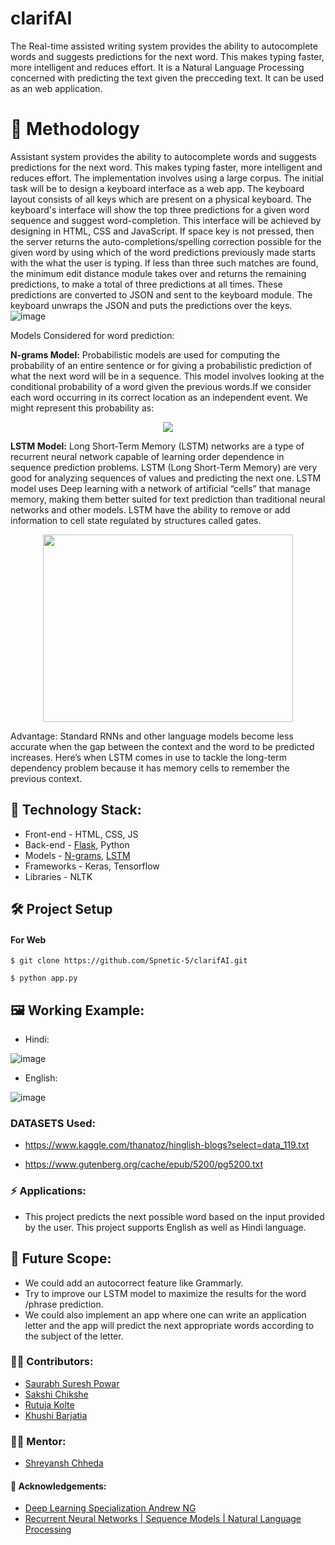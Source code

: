# clarifAI
The Real-time assisted writing system provides the ability to autocomplete words and suggests predictions for the next word. This makes typing faster, more intelligent and reduces effort. It is a Natural Language Processing concerned with predicting the text given the precceding text. It can be used as an web application.

# 📝 Methodology
Assistant system provides the ability to autocomplete words and suggests predictions for the next word. This makes typing faster, more intelligent and reduces effort. The implementation involves using a large corpus.
The initial task will be to design a keyboard interface as a web app. The keyboard layout consists of all keys which are present on a physical keyboard. The keyboard's interface will show the top three predictions for a given word sequence and suggest word-completion.
This interface will be achieved by designing in HTML, CSS and JavaScript. 
If space key is not pressed, then the server returns the auto-completions/spelling correction possible for the given word by using which of the word predictions previously made starts with the what the user is typing. If less than three such matches are found, the minimum edit distance module takes over and returns the remaining predictions, to make a total of three predictions at all times.
These predictions are converted to JSON and sent to the keyboard module.
The keyboard unwraps the JSON and puts the predictions over the keys.
![image](https://user-images.githubusercontent.com/64076774/112019984-fd1dc600-8b55-11eb-93ee-e363edc155da.png)

Models Considered for word prediction:

**N-grams Model:**
Probabilistic models are used for computing the probability of an entire sentence or for giving a probabilistic prediction of what the next word will be in a sequence. 
This model involves looking at the conditional probability of a word given the previous words.If we consider each word occurring in its correct location as an independent event. We might represent this probability as:

<p align="center" >
<img src="https://user-images.githubusercontent.com/64076774/112020610-7f0def00-8b56-11eb-9dc2-9611fdb84b4a.png">
</p>

**LSTM Model:**
Long Short-Term Memory (LSTM) networks are a type of recurrent neural network capable of learning order dependence in sequence prediction problems.
LSTM (Long Short-Term Memory) are very good for analyzing sequences of values and predicting the next one. 
LSTM model uses Deep learning with a network of artificial “cells” that manage memory, making them better suited for text prediction than traditional neural networks and other models.
LSTM have the ability to remove or add information to cell state regulated by structures called gates.<br>

<p align="center" >
<img height="300" width="400" src="https://user-images.githubusercontent.com/66636289/116988049-767c0d00-aced-11eb-98f0-6e68cb23d514.png">
</p>

Advantage: Standard RNNs and other language models become less accurate when the gap between the context and the word to be predicted increases. Here’s when LSTM comes in use to tackle the long-term dependency problem because it has memory cells to remember the previous context.

## 🤖 Technology Stack:
* Front-end - HTML, CSS, JS
* Back-end -  [Flask](https://flask.palletsprojects.com/en/1.1.x/), Python
* Models - [N-grams](https://en.wikipedia.org/wiki/N-gram), [LSTM](https://en.wikipedia.org/wiki/Long_short-term_memory)
* Frameworks - Keras, Tensorflow
* Libraries - NLTK

## 🛠️ Project Setup
#### For Web
```
$ git clone https://github.com/Spnetic-5/clarifAI.git
```
```
$ python app.py 
```


## 🖼 Working Example:
 * Hindi:
 
 ![image](https://user-images.githubusercontent.com/66636289/116987344-90692000-acec-11eb-94d7-962d0a633ed0.png)

 * English:

 ![image](https://user-images.githubusercontent.com/66636289/116987532-cdcdad80-acec-11eb-82d8-525fa229a40a.png)

### DATASETS Used:
 * https://www.kaggle.com/thanatoz/hinglish-blogs?select=data_119.txt

 * https://www.gutenberg.org/cache/epub/5200/pg5200.txt

### ⚡ Applications:
 * This project predicts the next possible word based on the input provided by the user. This project supports English as well as Hindi language.

## 🔮 Future Scope:
* We could add an autocorrect feature like Grammarly.
* Try to improve our LSTM model to maximize the results for the word /phrase prediction.
* We could also implement an app where one can write an application letter and the app will predict the next appropriate words according to the subject of the letter.  

### 👩‍💻 Contributors:
 * [Saurabh Suresh Powar](https://github.com/Spnetic-5)
 * [Sakshi Chikshe](https://github.com/Sakshi-0311)
 * [Rutuja Kolte](https://github.com/Rutuja-Kolte)
 * [Khushi Barjatia](https://github.com/khushibarjatia)

 ### 👨‍🏫 Mentor:
 * [Shreyansh Chheda](https://github.com/shrey-c)
 
#### 🔗 Acknowledgements:
   * [Deep Learning Specialization Andrew NG](https://www.coursera.org/specializations/deep-learning?network=g&utm_source=gg&creativeid=506864295332&matchtype=b&adgroupid=120914521673&gclid=Cj0KCQjw4cOEBhDMARIsAA3XDRjA38BsZVS0VgzvKEwDHtfavwsFIQcoqs5dPq9-wKM518-Va9-L9XMaAnZwEALw_wcB&keyword=&utm_content=94-BrandedSearch-IN&hide_mobile_promo=&utm_campaign=94-BrandedSearch-IN&campaignid=1776545273&devicemodel=&adpostion=&utm_medium=sem&device=c)
   * [Recurrent Neural Networks | Sequence Models | Natural Language Processing](https://www.youtube.com/playlist?list=PL1w8k37X_6L_s4ncq-swTBvKDWnRSrinI) 


